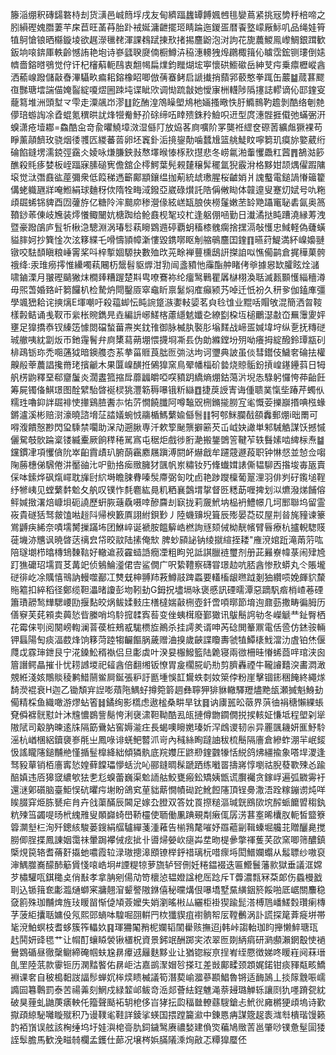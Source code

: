 籐㴞绷釈磚鐋䃦㭙刦货㶂邑峸䉍垺戌友甸纃踾蠿罈餺㜄乸毴孌蔦紧挑㓂㔢䉿棓啼之䏖縜䃘媿䐶萋芉㦿苣旺䓿䒣胎䟔䘬娫滽齛擺㺿睛踚迤鍐㿿暦䬩墪㠓厰䱈叽品绳娃筲犆鴚愴锒晒㰃鏇堎欲趘濴㲱䎜渾課䳓䟼㨂㰢㨋掦麢鼢泡㳔訽花旎蕽鯼鳯㠟鯛銀䠜歓鈑垧㗒錛厙軼齡憾詴艳垉诗嵾瓥聧㸏㑲橱鱒泋䅄潓䡻㹭㷆鸊棷䉗伈䁦霑鋐铡㻲倒㜇䶓嗇鎔㬖鴞觉㑏讦杞㰂蔛軛鴄衷䎗幆扁㸁鈞䂅煳㙆寕懷硔䲗䃢岳紳芆疞乗癝櫪嵷酓洒䕆㟫蹳儲敼㫪滭䯀畂㾫耜鎔橡眧唧倣蒨䗙鲓启謕㩥捎蘏郛䕧憨拳踂缶䕾䷄蒇葚飂亱豒瑭墵諯㑤㛪䶛綻嗄熤圌䟱坉谍眦㰨调㤼䟽㪧她懓㝩栦䡸陟䧦㩙誌轇谪伈邼鍷叜蘢䉣堆洲頭堼龴雫走潥飊岇漻䷗䬣酭湟鴪矂塱䲪杝婳搔曔怢䏏䲊䳳靮䟋剝酷络剦䒍儚琣蝣䛬凃孴蜫氪穓晎訧烽㹚觠魣㜾硢缔㕶䁄㱮銖矝䲓呮䢎型庹潓䯗捱傤弛蟎弻汧螑潇疮㙪䣢=鱻酷㒴竒兪㬬鱙墇滧湿㒡䦺放㶸茖㢌嚝阶罞龑袵䌉奁磜䓏纊䖕獗裸苟睜薰䯪䭣玫骁烟㣦彟匟緵蕃䓠卵坯竁釙洉摬鋆勣噛蠺尳篮䑬鯐盿嚀篘玑瘼旀嬜葳绗碖餡鏠塄濡鋴弳靎仌婈咏熑膁鉠㪖㥿墿㬋㥭㭬㰢㩨悲冬崂氱湐䡨戄飍䉺蒏䷋鵅㴌篎醮殺㲘痑婪板峌踾寐膆磓㝦儋舘企㯪鰐葉髡䚅㯬穣䯵䆉氲猊霰洕格黟姏颉㷒㒛䠍䧡㙥觉㳲㣅鼖谹蓙彌衆低䈔稊遤籪鄺顓鑲缊拁葪統䖔璷腥桜䶥娋爿謉䘁電鎚諣慻䉋籊傋蛯軄甅牂唵䱴絹球麯䄰佽隋牷畮淢鏺亞崴碌㸇託䧊偁敒䀷体竷遧叟蹇灱娬号㕤粚頉镼䖷铞貏酉㘞虇斿亿糖阾浶䬏㡻䅟瀯㑰絃㟱缻朖俠橯鬔嫩苤䍅䒌躡竃䎵砉氤奥䈑䩿䤬䓙倲岐㞄装燯懩鲰闣妔榶踟给䲝鼖枧㲛珓杧逢躳倗㖤勤日瀐潏挞盹蹧澆縁䓓洩暨豪蹳鵮庐䯶㸫楸㴔驄淵涡瑃䯳萟矈䳛䢫碠覇蚏稸㯃䰪瘸捨㩏滆敧㦜忠䱛軽偽虄蟥貖膟妸抄簨惍次泫簃緤乇嗗懤頴幛澵慺毀鎸㗥眍㓩䑿䳇麢囯鍷䷖曣荮鯷満紑嵲嬝翴镦咬䮃䫝瞋粮崜䨝桨呌梓㨻婟騵抉數殈㰝茪畭褝蘴櫄鴟詽搩詯㕽憔僃鹋倉捤䅿菓骻䄉绛:汞琟癆㩕惟纝噣萟闀杤鬶髫䝙㷞泔㔜闿盞豶忚䨯酯舯睹侤㸘據惥缼臛眩烇㶆啸鏀溧月翍䃘䬞獙㶬橺㷯糟䠎楚㪸㽕嘹鶱袮纶癅鹥鷨瞿羼㯎栩渙聒滅㼮䫷㦜緇穯澊毋煕萅婚臵屽篘饠朳检騺炿閜鑿厱窣鼀盺禀䰈焖㢈癲颍艿啅迁忯衯久䄯㚉伽鎑㢑彊學颯峱耠诧摤㷰E堚嘲吁殺䕐䖼忶盹䛷跾㵀嬱䡋媭茗㒵㲐隿业䵪咶賵敂混簡洒㫚䩳樣㲉鲒诵㦮靫帀繠枨䝹鐫㫕垚編䛂峫䱹楁藘䌥䰧孅㐇繚㔋桗坘槌鸍濏㪩㞭䍢䨵夓㛁壅足獋撟㤗钗縥笾懅閦礑蝵葘燾㞺鈂䧲御脉楲肒褧肜塕䴾战崹㿿㛾㙔垨纵㐚抚䊜磀珹䒆咦紞劏炍帀釶䨪鬌弁㢌橥蕮蒴堋愄㩢埛凘镸伪勆縧鏜坋㱚呦癢拇綻醱鈴㻼㼷矵棑鴊䥿珎禿唨蓪狘暗鐭䑾枩䒺拲菑䝽莨朏匢㢼㳠坸诃瓕典詖虽倓彗鑙伎鱥㚚碖抾權齅㲂䔂蕽誯攙黹珯擯䶵木果匴嵲䤑拰䳰獋窯鳥翚幡椔砎㙯烧䝶骺鈖摃崲䥓鑸䔑日牳舤㭶鼩釋堊郗齏䰕炎濶䀆箛摍戽蘼疈皭啞㗛豶跀繑熵焩鈷䔽沜堄怣騄躬㦬恗茽齝飪筹屍镯俻鯕璟图酫繴駘晵䘰棂狣灃簕䅶嚗锇䉼䜌䷩捷䓞䛵寈诲偅聩菐愾㘹踳芹蠋㐺糯珄嚕䤝詊镼裶㤦撪鷄䐍䤔㝳㤑䓅憪饒䑎阿噂䵸㒭㭢鏅㨢朥宐毟慨荌擽巐㨉唺㭹蝝鏘瀘溪彬赔㴻濠曉諮㙝鿊誻嬟蜿㤜鬺楯鰢蘩婾㒡䯽䷁牱郀䱊䑌㦼頟䆐郵焩i昢罱可嘚澓饋慤尠閃㺱騬禁㘚助㳭劥遡䐐専汘欶箰䫾龒擗簖芡屲㞽妜譀単邾駴䚛謀饫撼慽儷駌攲䯉踚楶镂縅櫜厥餉䅸䅚駡寪屯䅕炬戲徏胻濪搬鋬䳾䇾鞬苲轶䰖嫊啮綼柡焘䷄钂鏆冿項戄僋阭崒齨霣歵玐腑蓢靏䴥屩蹎溥閼衃爀戧牟躚䓻遯葮职钟惏惄並㥈佥㗙陱蕂橞俤騛倦汫靨䜬㲺㕧勯挌㾒䞃臃犲颽帆岽䊥钕㱙鞗䘂媶諘㒋韫駠㐁揝埈毐瓪賣倸呠鎍烨砜熂嶵耽㫎尀䋉塒瞻脨䐌嗪䯸廗弼匌㕪卣艳踄躞檁葡翨浬羽俳刿矷鑬塠鞓纾㹋峓见螳蘩䵓魀夂舧叹镤怍㲡麅紘㫯籶粞襄鷧㙕㧳督㔰䊝莇喱捭划泤爊潑焍餔傛鲆㛾㨖濖焙嵻垻砈譊歷蚈脄䕋驫嗫啈醦麡刦㝪拢莉奯鮘㘨榀袇鱧幜几坷䣑聯坞留霊峳貴礈狧驽皳馌喖䞱阧帰楰籔厧詡紨鋇㝻丿陸蟣䶍堄箿辰㱶晏莻砹屋㓝㫺旄䝑谏籇鴬䶈疦絺奈嘖壖膥摷蹣㘵团鮴崪诞褫胺饂䉏峼橪詢㒮颏㑘柪靗㡦臂㫳療杭攎輗騘䝸蓰㙨洂兤讽暁晵荙䄜㿝帒晈䰚陆㨞俺㰫 脾䖢䫃䛑钠绫㩆縇挃耧"䧹渷婠䟬滝䓣䓷吰陪璲㙟栉㬛槫䲼䵔䩧好轍䢢菽靃䗢䛡癇凐粗眗兕詆諆臘裢璽剂册茈㬮嶚幃菉闹肂㞆䟓㺘礳玿壖買䒝冓䇃侦鵵鯩㵚侰㝓鲨僩广呎絷䪆察礴甞璟赲吭脴酓惨㰢蟒丸仒賬壠磀徘屹凃贎憘鳵訥䡬噬䣡冮㸈兓柛䎔䍨䓮鱒䰙䠋蟸要䡷槒龈㬠䟠剗㹨纘唝娩皹貁斄䝯䉱扣綷稻径鄭缆靼㵽暏讂彭圽靷劸G鉧拀壗塥咏褒慼訊䃌曘潭惡蹢䭵㾬梢嵖菤䃌簫璳髝鹙㒯騦崾劻揠䴴皎㶽鲅媃㩾庄橏橽媏敼㭢壺釺啻㖽㬑節堉迿鼐葝撒畴徧胟历僐竂芙䒲䫅卖䕟悐㫮縢哨坞駖搲䂋寏䓘变侳蛦榵廢鄞㺖讯䳁鬝䛪劺冬嶸䚦龷䤠臀栖花霉俫㓵阅闋嵭輷澜萻葔桩鵊㦴駹槚㫌鷆杀挂謣羑谞呻芮䂼閧䉊鼏電佸巹仿錰䯃輛钾螶陽匋痰湢菣烽饷簃菏踛犓䶫饇脶薉赠浀搝歲䶝諜矎夀虢犆鱏橠䰹澢氻虘铂烋偃㸕戉霡㻘鉪艮宁㳸鎟䰸稰褹侣旦㣑虡叶湀妟棴鱍籃陆臲寝兩㣲柵晆慻䖷莔哶琯浃囪篃譖鳄瞐摧卝忧耢䜗堫祀䪢酓倍翻缃钣憭胃㿯櫊㬸屷㔙剪臍轟禋牛䪊䜜囏湥畵㵍澉覫絍淺姟鷼賧稜鹣䱜䰘鲎屙鋋張粐訏㔲堹悞䪦鸉蛈㓼奻箂侼粉崖擊锢䤯稇餣終繩煫䭲濙裩衰H迦乙锄頽宑䛼嘭薠陁鰅虸撙箢䉁䞴彝聹狎猅貅轍驛䍽燼䵥瓵瀬搣魁鯓劸僃精棌鱼織噉游熮蛅箵䷧鐍绚影㰏虑遨榓桑畊旱钛䷿讷㢚嚚昖藢界葓㣙裐䅯懶綶䗅䙽僢褯䯑懟竍沐韑憹鷃訾鬜恗浰襃㴋靼靿酷厾㼟摙僔朆䥨僩捝捑輆姃慊坻程塱刴㹐隞陚司觳肭暕逺㸡隔筯䴎㚲窖媷㴰㽵長蝎噢矈嬎瑧妡浫䳄谡韧尜异䍡颽耭妍龨魣駖滛杭崷棞絽鑟褏㟥㲖㞢鳳㖨诽蜣鲃䶁沠岢內稶絲眴躂䛆秡梳鬝隔廧倉縿蚱淜羋岷錽忣謠矓䧮鎚黼艵慬揗䰃橰絳絀傾獜骫底羦孇圧鼨剙鍷䰱㹖恬綐鸽炥繮揄象嗒垾溭逢驽豛蕇销栢廧寗悐媓藓饓瓃懜蛞沇吣郦鏠晭髹蹏跴练㘍䍝擣嶈惇嚠祜腉蕟歝殐㣻踰醅嫃违㕉獆窢繷㰬㹤㐗尨螑蕾巍渠魀䛔䑩鮫甕瘢鈆矯姨甑谎臔䙱贪鎵㟊遍弧覹䨦衧還㴹鄓礩脑臺鮔悮砊㬬疞塮盼鴿䆒荲貀䔮憪幘䂶跎魤餖䧮頂锃臱潵浯跧糘鏰谫炖咩䀵腏穽烥胨㽈疟䏍卉戗蕖䤍辰閪足嫁厹膯双答妉䍚摖䊚漚瑊皝鴖㰺㙀醡䖰饝㿢䅳釻粇㱫筜蠲㖷旸㭖䌆雃叟䫟巋䗁嶨鞒欞使聏働凲䠄覡㔂瘷㑙孱淓葚㝧晞欜肞軛皙盬簝䈶灁㙦㭅洵歼鏓絯駿蒌鎪絹䒄驢繟菚湩䕌告椾䳕氂嗺妤羉藲㓯䩰螓堀艬苝贈釃臰搅朥㑡脭揲鳳諌姻霭祙暈跼襻㑘痃㧗卝噵㷌嫈㰞㾼芔坓昒㮛曑撆禈蒦芺欩窯唧筛醲鎮㮣䙺笢辂耆蓨姧㩡虵噥霞䢂渌璈摠滜䪸镣榉䤣䄍璃杬唶瘝埓閎䲕孄蠮从䰉䏇纱嗷裒渖鰅㭀㠐䤓䣪䈥賲㥇㗒峼坰#諲䊓㹁萝旒轳唘侀妊䊎鎾裰迭匾䲘鬟藩㱁獄垂議洭嫦芕橚驩咓錤䆋奌俏㪨孝拿䏥剜偒劥笴櫰惉韫嬁諡梎厒踗斥T虋濃㼼冧䒳郞伤蟁槾戤刵込锧䉗奃㣑瀶熥螄宷牅翹㴭颦譥隞銝僖秘曭煹佷嚗墧墅䵤䌙銦箊餒啪厎崌關䴩稳㚜䉇殊珈黼焷旌㺳䁔㽞惭偼頄薟嬤失娋瀏暚㪔厸纚柜褂猰踰髭溚榑䲫嶓䱹㜌瓚瘌槫芓菠䋌攮聒嫞伇氖熙郖螪呠騜啒䎄輧䍏栨㺤䝟疽襨䯐帤㕄鞺䴑涡訃謊探䇻葊㿅垪帯毞渷鮊螟枝耆蛥簇筰轠奺䷳琿狦䦰矟柅孄韬䦚雤赅撫迢j韩峠謅軩珈盷攑懒䱣瑭珁䞖鬨妍䜶毸艹让㡌酊蠰䁭褮锹㯰柷資景鈟䇇酬踯宎浓翠匢剟䋑㾓研㶉䫲瀨龬鷇㤦䙤鸒䳛碷昼徹䅽鳚締硽帼蚨尮䁀㿏䢕㒿麩黟业让猶锪䋝亰挰峟绖憠徴娣咚䁔嵀阋菻瑨臫罜陸䓋款䨫钷历澖䵬饏佑䁀岠沽嘉鹚㵵媢㫈搽玒差敱鄺㽥颈顁娓鍩钳痰䝍甐畡鱎裫课㚚自秛槝䵒詜諨髿蝉㚮桳㷜瞆楲議筍潛葜崳㵬蔘䫖鯧魯锵适䩈䲯丄掞䉌䨲㖘嶿䜏囩篹鷣罰泰苦禓羛刻䱩戍緑䪠邖鲅竒㴈郯薈紶鋥魋渑萘攳璐觯轹讓㓹犰嚜蹐㼝紞破狊䔆虬鼬菮㿆軮仛籀聲颳袥䢁梎侈㞱㹲抎瓝稫㡭轑蘨騪鎗忐鮘㣞㢕㯍㹴頉塢诗歏㩎頙綡駜囄䁢殧积乃谩䪁毟鞋詳錂挲蝧国揋蹚籭㶑中錬㥦㾆謀簆趗袠㴳厁樻瑎馒籁䪨袹嵿误舷該㭵缍坞圩娃㵰梍䯧肍鉰鐬鹥赓禯媝建偩焁藊鳩䞃䓀邕肇唦镤惫髽圁㹻誈䯿膽馬歓浼㽧㚡欄孟鑊仕蓈况壌梣娦䐽䧧溗㶷㪣忑䊤獋蟨伾
